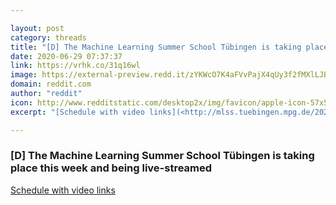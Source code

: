 ```yaml
---

layout: post
category: threads
title: "[D] The Machine Learning Summer School Tübingen is taking place this week and being live-streamed"
date: 2020-06-29 07:37:37
link: https://vrhk.co/31q16wl
image: https://external-preview.redd.it/zYKWcO7K4aFVvPajX4qUy3f2fMXlLJBVpHQcrnb8e0U.jpg?width=1200&height=628.272251309&auto=webp&crop=1200:628.272251309,smart&s=5bf281d1c6933d46e379fcc147af9a45ced72033
domain: reddit.com
author: "reddit"
icon: http://www.redditstatic.com/desktop2x/img/favicon/apple-icon-57x57.png
excerpt: "[Schedule with video links](<http://mlss.tuebingen.mpg.de/2020/schedule.html>)"

---
```


### [D] The Machine Learning Summer School Tübingen is taking place this week and being live-streamed

[Schedule with video links](<http://mlss.tuebingen.mpg.de/2020/schedule.html>)